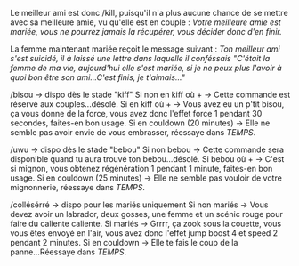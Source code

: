Le meilleur ami est donc /kill, puisqu'il n'a plus aucune chance de se mettre avec sa meilleure amie, vu qu'elle est en couple :
*Votre meilleure amie est mariée, vous ne pourrez jamais la récupérer, vous décider donc d'en finir.*

La femme maintenant mariée reçoit le message suivant : 
*Ton meilleur ami s'est suicidé, il à laissé une lettre dans laquelle il conféssais 
"C'était la femme de ma vie, aujourd'hui elle s'est mariée, si je ne peux plus l'avoir à quoi bon être son ami...C'est finis, je t'aimais..."*


/bisou -> dispo dès le stade "kiff" 
Si non en kiff où + -> Cette commande est réservé aux couples...désolé.
Si en kiff où + -> Vous avez eu un p'tit bisou, ça vous donne de la force, vous avez donc l'effet force 1 pendant 30 secondes, faites-en bon usage.
Si en couldown (20 minutes) -> Elle ne semble pas avoir envie de vous embrasser, réessaye dans *TEMPS*.

/uwu -> dispo dès le stade "bebou"
Si non bebou -> Cette commande sera disponible quand tu aura trouvé ton bebou...désolé.
Si bebou où + -> C'est si mignon, vous obtenez régénération 1 pendant 1 minute, faites-en bon usage.
Si en couldown (25 minutes) -> Elle ne semble pas vouloir de votre mignonnerie, réessaye dans *TEMPS*.

/collésérré -> dispo pour les mariés uniquement
Si non mariés -> Vous devez avoir un labrador, deux gosses, une femme et un scénic rouge pour faire du caliente caliente.
Si mariés -> Grrrr, ça zook sous la couette, vous vous êtes envoyé en l'air, vous avez donc l'effet jump boost 4 et speed 2 pendant 2 minutes.
Si en couldown -> Elle te fais le coup de la panne...Réessaye dans *TEMPS*.
